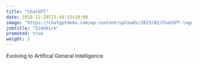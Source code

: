 ```yaml
---
title: "ChatGPT"
date: 2018-12-20T13:44:23+10:00
image: "https://chatgptdemo.com/wp-content/uploads/2023/02/ChatGPT-logo.jpg"
jobtitle: "Sidekick"
promoted: true
weight: 3
---
```


Evolving to Artifical General Intelligence. 